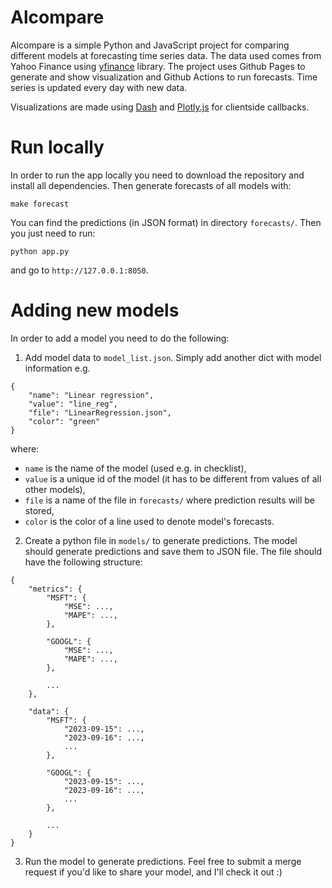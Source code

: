 # Alcompare

Alcompare is a simple Python and JavaScript project for comparing different models at forecasting time series data. The data used comes from Yahoo Finance using [yfinance](https://pypi.org/project/yfinance/) library. The project uses Github Pages to generate and show visualization and Github Actions to run forecasts. Time series is updated every day with new data.

Visualizations are made using [Dash](https://dash.plotly.com/) and [Plotly.js](https://plotly.com/javascript/) for clientside callbacks.

# Run locally
In order to run the app locally you need to download the repository and install all dependencies. Then generate forecasts of all models with:
```
make forecast
```
You can find the predictions (in JSON format) in directory `forecasts/`. Then you just need to run:
```
python app.py
```
and go to `http://127.0.0.1:8050`.

# Adding new models

In order to add a model you need to do the following:

1. Add model data to `model_list.json`. Simply add another dict with model information e.g.

```
{
    "name": "Linear regression",
    "value": "line_reg",
    "file": "LinearRegression.json",
    "color": "green"
}
```

where:
- `name` is the name of the model (used e.g. in checklist), 
- `value` is a unique id of the model (it has to be different from values of all other models), 
- `file` is a name of the file in `forecasts/` where prediction results will be stored,
- `color` is the color of a line used to denote model's forecasts.

2. Create a python file in `models/` to generate predictions. The model should generate predictions and save them to JSON file. The file should have the following structure:

```
{
    "metrics": {
        "MSFT": {
            "MSE": ...,
            "MAPE": ...,
        },
        
        "GOOGL": {
            "MSE": ...,
            "MAPE": ...,
        },
        
        ...
    },
    
    "data": {
        "MSFT": {
            "2023-09-15": ...,
            "2023-09-16": ...,
            ...
        },
        
        "GOOGL": {
            "2023-09-15": ...,
            "2023-09-16": ...,
            ...
        },
        
        ...
    }
}
```

3. Run the model to generate predictions. Feel free to submit a merge request if you'd like to share your model, and I'll check it out :)
